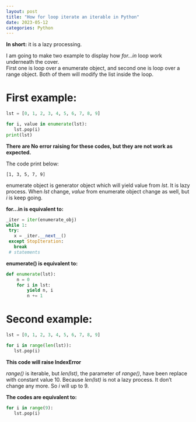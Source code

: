 ```yaml
---
layout: post
title: "How for loop iterate an iterable in Python"
date: 2023-05-12
categories: Python
---
```


**In short:**
it is a lazy processing.

I am going to make two example to display how _for...in_ loop work underneath the cover.  
First one is loop over a enumerate object, and second one is loop over a range object. Both of them will modify the list inside the loop.

# First example:

```python
lst = [0, 1, 2, 3, 4, 5, 6, 7, 8, 9]

for i, value in enumerate(lst):
   lst.pop(i)
print(lst)
```

**There are No error raising for these codes, but they are not work as expected.**

The code print below:

```
[1, 3, 5, 7, 9]
```

enumerate object is generator object which will yield value from _lst_. It is lazy process.
When _lst_ change, _value_ from enumerate object change as well, but _i_ is keep going.

**for...in is equivalent to:**

```python
_iter = iter(enumerate_obj)
while 1:
 try:
   x = _iter.__next__()
 except StopIteration:
   break
 # statements
```

**enumerate() is equivalent to:**

```python
def enumerate(lst):
    n = 0
    for i in lst:
        yield n, i
        n += 1
```

# Second example:

```python
lst = [0, 1, 2, 3, 4, 5, 6, 7, 8, 9]

for i in range(len(lst)):
   lst.pop(i)
```

**This code will raise IndexError**

_range()_ is iterable, but _len(lst)_, the parameter of _range()_, have been replace with constant value 10. Because _len(lst)_ is not a lazy process. It don’t change any more. So _i_ will up to 9.

**The codes are equivalent to:**

```python
for i in range(9):
   lst.pop(i)
```

